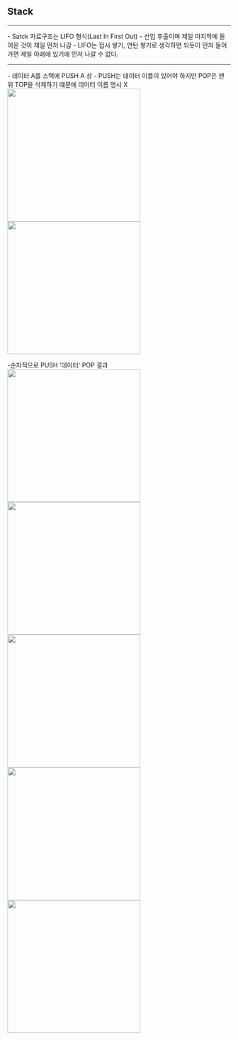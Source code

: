 <h2>Stack</h2>
<hr>
 - Satck 자료구조는 LIFO 형식(Last In First Out) 
 - 선입 후출이며 제일 마지막에 들어온 것이 제일 먼저 나감
 - LIFO는 접시 쌓기, 연탄 쌓기로 생각하면 되듯이 먼저 들어가면 제일 아래에 있기에 먼저 나갈 수 없다.
 <hr>
 - 데이터 A를 스택에 PUSH A 상
 - PUSH는 데이터 이름이 있어야 하지만 POP은 맨 위 TOP을 삭제하기 떄문에 데이터 이름 명시 X
 <img width="300" height="300" src="https://github.com/stayonasDev/Tag/assets/149605122/3cd3803d-b615-4248-9cf9-d3e3787bf1a6">
 <img width="300" height="300" src="https://github.com/stayonasDev/Tag/assets/149605122/adb9c05a-e0c0-49a1-8030-590b80561840">

-순차적으로 PUSH '데이터' POP 결과
<img width="300" height="300" src="https://github.com/stayonasDev/Tag/assets/149605122/3638d908-44a7-4391-9c43-436d38cb5134">
<img width="300" height="300" src="https://github.com/stayonasDev/Tag/assets/149605122/cc3a5c81-1d89-48dc-b7e2-c9264808e2d9">
<img width="300" height="300" src="https://github.com/stayonasDev/Tag/assets/149605122/b8e9e2f9-38bb-4c67-b015-914c9700bd33">
<img width="300" height="300" src="(https://github.com/stayonasDev/Tag/assets/149605122/be82fefa-2449-4e96-907c-ae2a9997258e">
<img width="300" height="300" src="https://github.com/stayonasDev/Tag/assets/149605122/9550e5de-21dc-430f-9a18-a4fe4ec8858f">
